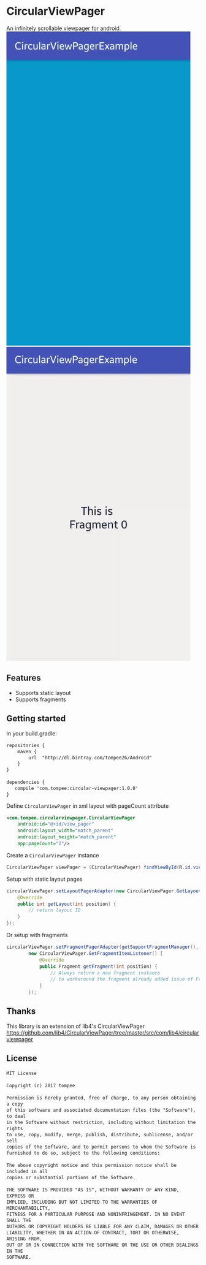 # CircularViewPager

An infinitely scrollable viewpager for android.
![Static](assets/static.gif) ![Fragment](assets/fragment.gif)

## Features
- Supports static layout
- Supports fragments


## Getting started
In your build.gradle:

```
repositories {
    maven {
        url  "http://dl.bintray.com/tompee26/Android" 
    }
}

dependencies {
   compile 'com.tompee:circular-viewpager:1.0.0'
}
```

Define `CircularViewPager` in xml layout with pageCount attribute
``` xml
<com.tompee.circularviewpager.CircularViewPager
    android:id="@+id/view_pager"
    android:layout_width="match_parent"
    android:layout_height="match_parent"
    app:pageCount="2"/>
```

Create a `CircularViewPager` instance
```java
CircularViewPager viewPager = (CircularViewPager) findViewById(R.id.viewpager);
```

Setup with static layout pages
```java
circularViewPager.setLayoutPagerAdapter(new CircularViewPager.GetLayoutItemListener() {
    @Override
    public int getLayout(int position) {
        // return layout ID
    }
});
```

Or setup with fragments
```java
circularViewPager.setFragmentPagerAdapter(getSupportFragmentManager(),
        new CircularViewPager.GetFragmentItemListener() {
            @Override
            public Fragment getFragment(int position) {
                // Always return a new fragment instance
                // to workaround the fragment already added issue of FragmentPagerAdapter
            }
        });
```

## Thanks
This library is an extension of lib4's CircularViewPager
https://github.com/lib4/CircularViewPager/tree/master/src/com/lib4/circularviewpager

## License
```
MIT License

Copyright (c) 2017 tompee

Permission is hereby granted, free of charge, to any person obtaining a copy
of this software and associated documentation files (the "Software"), to deal
in the Software without restriction, including without limitation the rights
to use, copy, modify, merge, publish, distribute, sublicense, and/or sell
copies of the Software, and to permit persons to whom the Software is
furnished to do so, subject to the following conditions:

The above copyright notice and this permission notice shall be included in all
copies or substantial portions of the Software.

THE SOFTWARE IS PROVIDED "AS IS", WITHOUT WARRANTY OF ANY KIND, EXPRESS OR
IMPLIED, INCLUDING BUT NOT LIMITED TO THE WARRANTIES OF MERCHANTABILITY,
FITNESS FOR A PARTICULAR PURPOSE AND NONINFRINGEMENT. IN NO EVENT SHALL THE
AUTHORS OR COPYRIGHT HOLDERS BE LIABLE FOR ANY CLAIM, DAMAGES OR OTHER
LIABILITY, WHETHER IN AN ACTION OF CONTRACT, TORT OR OTHERWISE, ARISING FROM,
OUT OF OR IN CONNECTION WITH THE SOFTWARE OR THE USE OR OTHER DEALINGS IN THE
SOFTWARE.
```